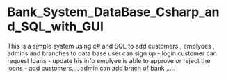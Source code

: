 # Bank_System_DataBase_Csharp_and_SQL_with_GUI
This is a simple system using c# and SQL to add customers , emplyees , admins and branches to data base 
user can sign up - login 
customer can request loans - update his info
emplyee is able to approve or reject the loans - add customers,...
admin can add brach of bank ,....

